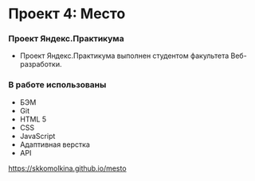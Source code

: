 # Проект 4: Место

### Проект Яндекс.Практикума

* Проект Яндекс.Практикума выполнен студентом факультета Веб-разработки.

### В работе использованы 

* БЭМ
* Git
* HTML 5
* CSS
* JavaScript
* Адаптивная верстка
* API

https://skkomolkina.github.io/mesto
